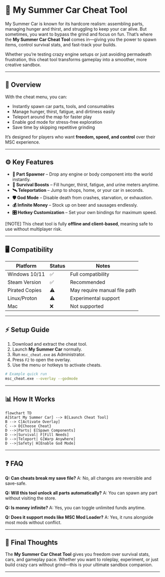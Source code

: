 # 🚗 My Summer Car Cheat Tool

My Summer Car is known for its hardcore realism: assembling parts, managing hunger and thirst, and struggling to keep your car alive. But sometimes, you want to bypass the grind and focus on fun. That’s where the **My Summer Car Cheat Tool** comes in—giving you the power to spawn items, control survival stats, and fast-track your builds.

Whether you’re testing crazy engine setups or just avoiding permadeath frustration, this cheat tool transforms gameplay into a smoother, more creative sandbox.

---

## 🔎 Overview

With the cheat menu, you can:

* Instantly spawn car parts, tools, and consumables
* Manage hunger, thirst, fatigue, and dirtiness easily
* Teleport around the map for faster play
* Enable god mode for stress-free exploration
* Save time by skipping repetitive grinding

It’s designed for players who want **freedom, speed, and control** over their MSC experience.

---

## ⚙️ Key Features

* **🔧 Part Spawner** – Drop any engine or body component into the world instantly.
* **🍔 Survival Boosts** – Fill hunger, thirst, fatigue, and urine meters anytime.
* **🛰 Teleportation** – Jump to shops, home, or your car in seconds.
* **🛡 God Mode** – Disable death from crashes, starvation, or exhaustion.
* **💰 Infinite Money** – Stock up on beer and sausages endlessly.
* **🎛 Hotkey Customization** – Set your own bindings for maximum speed.

[!NOTE]
This cheat tool is fully **offline and client-based**, meaning safe to use without multiplayer risk.

---

## 🖥 Compatibility

| Platform       | Status | Notes                        |
| -------------- | ------ | ---------------------------- |
| Windows 10/11  | ✅      | Full compatibility           |
| Steam Version  | ✅      | Recommended                  |
| Pirated Copies | ⚠️     | May require manual file path |
| Linux/Proton   | ⚠️     | Experimental support         |
| Mac            | ❌      | Not supported                |

---

## ⚡ Setup Guide

1. Download and extract the cheat tool.
2. Launch **My Summer Car** normally.
3. Run `msc_cheat.exe` as Administrator.
4. Press `F2` to open the overlay.
5. Use the menu or hotkeys to activate cheats.

```bash
# Example quick run
msc_cheat.exe --overlay --godmode
```

---

## 📊 How It Works

```mermaid
flowchart TD
A[Start My Summer Car] --> B[Launch Cheat Tool]
B --> C[Activate Overlay]
C --> D{Choose Cheat}
D -->|Parts| E[Spawn Components]
D -->|Survival| F[Fill Needs]
D -->|Teleport| G[Warp Anywhere]
D -->|Safety| H[Enable God Mode]
```

---

## ❓ FAQ

**Q: Can cheats break my save file?**
A: No, all changes are reversible and save-safe.

**Q: Will this tool unlock all parts automatically?**
A: You can spawn any part without visiting the store.

**Q: Is money infinite?**
A: Yes, you can toggle unlimited funds anytime.

**Q: Does it support mods like MSC Mod Loader?**
A: Yes, it runs alongside most mods without conflict.

---

## 🚀 Final Thoughts

The **My Summer Car Cheat Tool** gives you freedom over survival stats, cars, and gameplay pace. Whether you want to roleplay, experiment, or just build crazy cars without grind—this is your ultimate sandbox companion.

---

